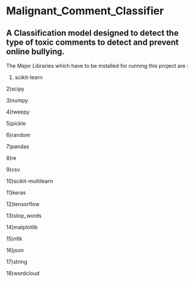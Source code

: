 # Malignant_Comment_Classifier

A Classification model designed to detect the type of toxic comments to detect and prevent online bullying.
------------------------------------------------------------------------------------------------------------
The Major Libraries which have to be installed for running this project are :
1) scikit-learn

2)scipy

3)numpy

4)tweepy

5)pickle

6)random

7)pandas

8)re

9)csv

10)scikit-multilearn

11)keras

12)tensorflow

13)stop_words

14)matplotlib

15)nltk

16)json

17)string

18)wordcloud

